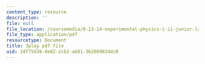 ```yaml
---
content_type: resource
description: ''
file: null
file_location: /coursemedia/8-13-14-experimental-physics-i-ii-junior-lab-fall-2016-spring-2017/2df75d380e022cb2ab81362069024dc0_lpclkNdPQP0.pdf
file_type: application/pdf
resourcetype: Document
title: 3play pdf file
uid: 2df75d38-0e02-2cb2-ab81-362069024dc0
---
```

